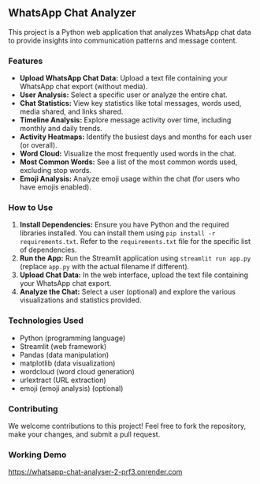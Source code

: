 ## WhatsApp Chat Analyzer

This project is a Python web application that analyzes WhatsApp chat data to provide insights into communication patterns and message content.

### Features

* **Upload WhatsApp Chat Data:** Upload a text file containing your WhatsApp chat export (without media).
* **User Analysis:** Select a specific user or analyze the entire chat.
* **Chat Statistics:** View key statistics like total messages, words used, media shared, and links shared.
* **Timeline Analysis:** Explore message activity over time, including monthly and daily trends.
* **Activity Heatmaps:** Identify the busiest days and months for each user (or overall).
* **Word Cloud:** Visualize the most frequently used words in the chat.
* **Most Common Words:** See a list of the most common words used, excluding stop words.
* **Emoji Analysis:** Analyze emoji usage within the chat (for users who have emojis enabled).

### How to Use

1. **Install Dependencies:** Ensure you have Python and the required libraries installed. You can install them using `pip install -r requirements.txt`. Refer to the `requirements.txt` file for the specific list of dependencies.
2. **Run the App:** Run the Streamlit application using `streamlit run app.py` (replace `app.py` with the actual filename if different).
3. **Upload Chat Data:** In the web interface, upload the text file containing your WhatsApp chat export.
4. **Analyze the Chat:** Select a user (optional) and explore the various visualizations and statistics provided.

### Technologies Used

* Python (programming language)
* Streamlit (web framework)
* Pandas (data manipulation)
* matplotlib (data visualization)
* wordcloud (word cloud generation)
* urlextract (URL extraction)
* emoji (emoji analysis) (optional)

### Contributing

We welcome contributions to this project! Feel free to fork the repository, make your changes, and submit a pull request.


### Working Demo


https://whatsapp-chat-analyser-2-prf3.onrender.com


